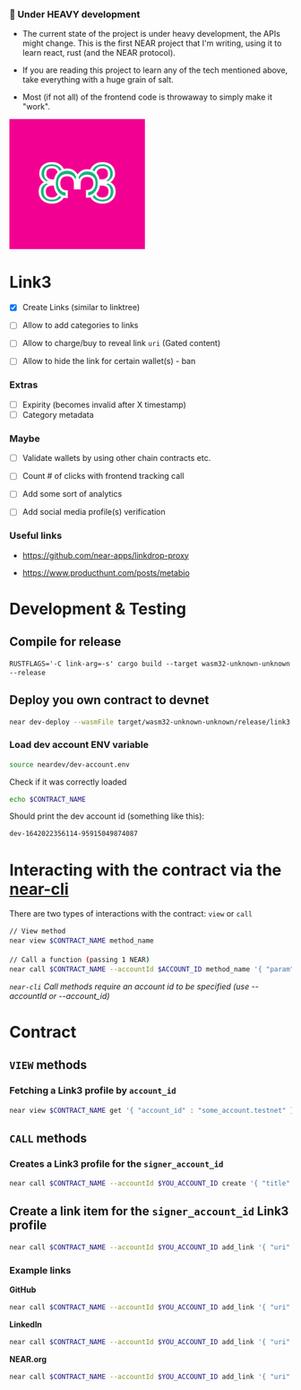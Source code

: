 ### 🚨 Under HEAVY development

- The current state of the project is under heavy development, the APIs might change. This is the first NEAR project that I'm writing, using it to learn react, rust (and the NEAR protocol). 
  
- If you are reading this project to learn any of the tech mentioned above, take everything with a huge grain of salt.

- Most (if not all) of the frontend code is throwaway to simply make it "work".

![Logo](./client-web/src/link3_logo.svg) 
# Link3

- [x] Create Links (similar to linktree)

- [ ] Allow to add categories to links

- [ ] Allow to charge/buy to reveal link `uri` (Gated content)

- [ ] Allow to hide the link for certain wallet(s) - ban

### Extras
- [ ] Expirity (becomes invalid after X timestamp)
- [ ] Category metadata

### Maybe
- [ ] Validate wallets by using other chain contracts etc.
- [ ] Count # of clicks with frontend tracking call
- [ ] Add some sort of analytics
- [ ] Add social media profile(s) verification 


### Useful links
- https://github.com/near-apps/linkdrop-proxy
  
- https://www.producthunt.com/posts/metabio

# Development & Testing

## Compile for release
```
RUSTFLAGS='-C link-arg=-s' cargo build --target wasm32-unknown-unknown --release
```
## Deploy you own contract to devnet
```bash
near dev-deploy --wasmFile target/wasm32-unknown-unknown/release/link3.wasm
````

### Load dev account ENV variable
```bash
source neardev/dev-account.env
```

Check if it was correctly loaded
```bash
echo $CONTRACT_NAME
```

Should print the dev account id (something like this):
```bash
dev-1642022356114-95915049874087
````

# Interacting with the contract via the [near-cli](https://github.com/near/near-cli)
There are two types of interactions with the contract: `view` or `call` 

```bash
// View method
near view $CONTRACT_NAME method_name

// Call a function (passing 1 NEAR)
near call $CONTRACT_NAME --accountId $ACCOUNT_ID method_name '{ "param": "value" }' --amount 1
```
_`near-cli` Call methods require an account id to be specified (use --accountId or --account_id)_

# Contract

## `VIEW` methods
### Fetching a Link3 profile by `account_id`
```bash
near view $CONTRACT_NAME get '{ "account_id" : "some_account.testnet" }'
```

## `CALL` methods

### Creates a Link3 profile for the `signer_account_id`
```bash
near call $CONTRACT_NAME --accountId $YOU_ACCOUNT_ID create '{ "title": "TITLE", "description":"DESCRIPTION", "image_uri": "IMAGE_URL", "is_published" : true|false }'
```

## Create a link item for the `signer_account_id` Link3 profile

```bash
near call $CONTRACT_NAME --accountId $YOU_ACCOUNT_ID add_link '{ "uri": "URI", "title": "TITLE", "description":"DESCRIPTION", "image_uri": "IMAGE_URL", "is_published" : true|false }'
```

### Example links

**GitHub**
```bash
near call $CONTRACT_NAME --accountId $YOU_ACCOUNT_ID add_link '{ "uri": "https://github.com/joaquimley", "title": "GitHub", "description":"My GitHub profile page", "image_uri": "https://github.githubassets.com/images/modules/logos_page/Octocat.png", "is_published" : true }'
```

**LinkedIn**
```bash
near call $CONTRACT_NAME --accountId $YOU_ACCOUNT_ID add_link '{ "uri": "https://linkedin.com/in/joaquimley", "title": "LinkedIn", "description":"My premium linkedin page", "image_uri": "https://cdn-icons-png.flaticon.com/512/174/174857.png", "is_published":true  }'
```

**NEAR.org**
```bash
near call $CONTRACT_NAME --accountId $YOU_ACCOUNT_ID add_link '{ "uri": "https://near.org", "title": "NEAR", "description":"NEAR is on a mission to empower everyone to take back control of their money, their data, and their identity.", "image_uri": "https://research.binance.com/static/images/projects/near-protocol/logo.png", "is_published" : true }'
```
